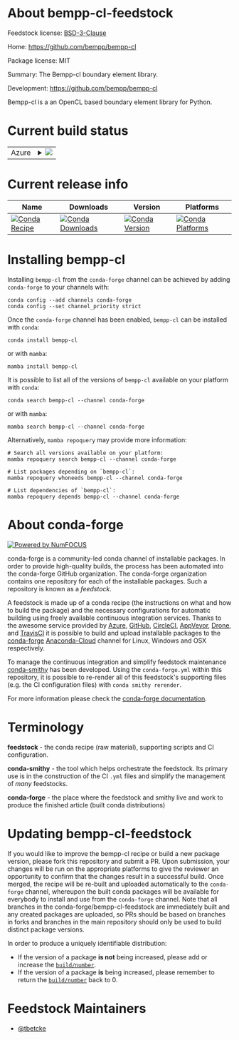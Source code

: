 About bempp-cl-feedstock
========================

Feedstock license: [BSD-3-Clause](https://github.com/conda-forge/bempp-cl-feedstock/blob/main/LICENSE.txt)

Home: https://github.com/bempp/bempp-cl

Package license: MIT

Summary: The Bempp-cl boundary element library.

Development: https://github.com/bempp/bempp-cl

Bempp-cl is a an OpenCL based boundary element library for Python.


Current build status
====================


<table>
    
  <tr>
    <td>Azure</td>
    <td>
      <details>
        <summary>
          <a href="https://dev.azure.com/conda-forge/feedstock-builds/_build/latest?definitionId=8783&branchName=main">
            <img src="https://dev.azure.com/conda-forge/feedstock-builds/_apis/build/status/bempp-cl-feedstock?branchName=main">
          </a>
        </summary>
        <table>
          <thead><tr><th>Variant</th><th>Status</th></tr></thead>
          <tbody><tr>
              <td>linux_64_python3.10.____cpython</td>
              <td>
                <a href="https://dev.azure.com/conda-forge/feedstock-builds/_build/latest?definitionId=8783&branchName=master">
                  <img src="https://dev.azure.com/conda-forge/feedstock-builds/_apis/build/status/bempp-cl-feedstock?branchName=master&jobName=linux&configuration=linux_64_python3.10.____cpython" alt="variant">
                </a>
              </td>
            </tr><tr>
              <td>linux_64_python3.8.____cpython</td>
              <td>
                <a href="https://dev.azure.com/conda-forge/feedstock-builds/_build/latest?definitionId=8783&branchName=main">
                  <img src="https://dev.azure.com/conda-forge/feedstock-builds/_apis/build/status/bempp-cl-feedstock?branchName=main&jobName=linux&configuration=linux%20linux_64_python3.8.____cpython" alt="variant">
                </a>
              </td>
            </tr><tr>
              <td>linux_64_python3.9.____cpython</td>
              <td>
                <a href="https://dev.azure.com/conda-forge/feedstock-builds/_build/latest?definitionId=8783&branchName=main">
                  <img src="https://dev.azure.com/conda-forge/feedstock-builds/_apis/build/status/bempp-cl-feedstock?branchName=main&jobName=linux&configuration=linux%20linux_64_python3.9.____cpython" alt="variant">
                </a>
              </td>
            </tr><tr>
              <td>osx_64_python3.10.____cpython</td>
              <td>
                <a href="https://dev.azure.com/conda-forge/feedstock-builds/_build/latest?definitionId=8783&branchName=main">
                  <img src="https://dev.azure.com/conda-forge/feedstock-builds/_apis/build/status/bempp-cl-feedstock?branchName=main&jobName=osx&configuration=osx%20osx_64_python3.10.____cpython" alt="variant">
                </a>
              </td>
            </tr><tr>
              <td>osx_64_python3.10.____cpython</td>
              <td>
                <a href="https://dev.azure.com/conda-forge/feedstock-builds/_build/latest?definitionId=8783&branchName=master">
                  <img src="https://dev.azure.com/conda-forge/feedstock-builds/_apis/build/status/bempp-cl-feedstock?branchName=master&jobName=osx&configuration=osx_64_python3.10.____cpython" alt="variant">
                </a>
              </td>
            </tr><tr>
              <td>osx_64_python3.8.____cpython</td>
              <td>
                <a href="https://dev.azure.com/conda-forge/feedstock-builds/_build/latest?definitionId=8783&branchName=main">
                  <img src="https://dev.azure.com/conda-forge/feedstock-builds/_apis/build/status/bempp-cl-feedstock?branchName=main&jobName=osx&configuration=osx%20osx_64_python3.8.____cpython" alt="variant">
                </a>
              </td>
            </tr><tr>
              <td>osx_64_python3.9.____cpython</td>
              <td>
                <a href="https://dev.azure.com/conda-forge/feedstock-builds/_build/latest?definitionId=8783&branchName=main">
                  <img src="https://dev.azure.com/conda-forge/feedstock-builds/_apis/build/status/bempp-cl-feedstock?branchName=main&jobName=osx&configuration=osx%20osx_64_python3.9.____cpython" alt="variant">
                </a>
              </td>
            </tr>
          </tbody>
        </table>
      </details>
    </td>
  </tr>
</table>

Current release info
====================

| Name | Downloads | Version | Platforms |
| --- | --- | --- | --- |
| [![Conda Recipe](https://img.shields.io/badge/recipe-bempp--cl-green.svg)](https://anaconda.org/conda-forge/bempp-cl) | [![Conda Downloads](https://img.shields.io/conda/dn/conda-forge/bempp-cl.svg)](https://anaconda.org/conda-forge/bempp-cl) | [![Conda Version](https://img.shields.io/conda/vn/conda-forge/bempp-cl.svg)](https://anaconda.org/conda-forge/bempp-cl) | [![Conda Platforms](https://img.shields.io/conda/pn/conda-forge/bempp-cl.svg)](https://anaconda.org/conda-forge/bempp-cl) |

Installing bempp-cl
===================

Installing `bempp-cl` from the `conda-forge` channel can be achieved by adding `conda-forge` to your channels with:

```
conda config --add channels conda-forge
conda config --set channel_priority strict
```

Once the `conda-forge` channel has been enabled, `bempp-cl` can be installed with `conda`:

```
conda install bempp-cl
```

or with `mamba`:

```
mamba install bempp-cl
```

It is possible to list all of the versions of `bempp-cl` available on your platform with `conda`:

```
conda search bempp-cl --channel conda-forge
```

or with `mamba`:

```
mamba search bempp-cl --channel conda-forge
```

Alternatively, `mamba repoquery` may provide more information:

```
# Search all versions available on your platform:
mamba repoquery search bempp-cl --channel conda-forge

# List packages depending on `bempp-cl`:
mamba repoquery whoneeds bempp-cl --channel conda-forge

# List dependencies of `bempp-cl`:
mamba repoquery depends bempp-cl --channel conda-forge
```


About conda-forge
=================

[![Powered by
NumFOCUS](https://img.shields.io/badge/powered%20by-NumFOCUS-orange.svg?style=flat&colorA=E1523D&colorB=007D8A)](https://numfocus.org)

conda-forge is a community-led conda channel of installable packages.
In order to provide high-quality builds, the process has been automated into the
conda-forge GitHub organization. The conda-forge organization contains one repository
for each of the installable packages. Such a repository is known as a *feedstock*.

A feedstock is made up of a conda recipe (the instructions on what and how to build
the package) and the necessary configurations for automatic building using freely
available continuous integration services. Thanks to the awesome service provided by
[Azure](https://azure.microsoft.com/en-us/services/devops/), [GitHub](https://github.com/),
[CircleCI](https://circleci.com/), [AppVeyor](https://www.appveyor.com/),
[Drone](https://cloud.drone.io/welcome), and [TravisCI](https://travis-ci.com/)
it is possible to build and upload installable packages to the
[conda-forge](https://anaconda.org/conda-forge) [Anaconda-Cloud](https://anaconda.org/)
channel for Linux, Windows and OSX respectively.

To manage the continuous integration and simplify feedstock maintenance
[conda-smithy](https://github.com/conda-forge/conda-smithy) has been developed.
Using the ``conda-forge.yml`` within this repository, it is possible to re-render all of
this feedstock's supporting files (e.g. the CI configuration files) with ``conda smithy rerender``.

For more information please check the [conda-forge documentation](https://conda-forge.org/docs/).

Terminology
===========

**feedstock** - the conda recipe (raw material), supporting scripts and CI configuration.

**conda-smithy** - the tool which helps orchestrate the feedstock.
                   Its primary use is in the construction of the CI ``.yml`` files
                   and simplify the management of *many* feedstocks.

**conda-forge** - the place where the feedstock and smithy live and work to
                  produce the finished article (built conda distributions)


Updating bempp-cl-feedstock
===========================

If you would like to improve the bempp-cl recipe or build a new
package version, please fork this repository and submit a PR. Upon submission,
your changes will be run on the appropriate platforms to give the reviewer an
opportunity to confirm that the changes result in a successful build. Once
merged, the recipe will be re-built and uploaded automatically to the
`conda-forge` channel, whereupon the built conda packages will be available for
everybody to install and use from the `conda-forge` channel.
Note that all branches in the conda-forge/bempp-cl-feedstock are
immediately built and any created packages are uploaded, so PRs should be based
on branches in forks and branches in the main repository should only be used to
build distinct package versions.

In order to produce a uniquely identifiable distribution:
 * If the version of a package **is not** being increased, please add or increase
   the [``build/number``](https://docs.conda.io/projects/conda-build/en/latest/resources/define-metadata.html#build-number-and-string).
 * If the version of a package **is** being increased, please remember to return
   the [``build/number``](https://docs.conda.io/projects/conda-build/en/latest/resources/define-metadata.html#build-number-and-string)
   back to 0.

Feedstock Maintainers
=====================

* [@tbetcke](https://github.com/tbetcke/)

